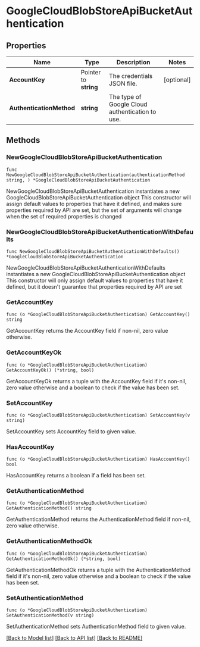 # GoogleCloudBlobStoreApiBucketAuthentication

## Properties

Name | Type | Description | Notes
------------ | ------------- | ------------- | -------------
**AccountKey** | Pointer to **string** | The credentials JSON file. | [optional] 
**AuthenticationMethod** | **string** | The type of Google Cloud authentication to use. | 

## Methods

### NewGoogleCloudBlobStoreApiBucketAuthentication

`func NewGoogleCloudBlobStoreApiBucketAuthentication(authenticationMethod string, ) *GoogleCloudBlobStoreApiBucketAuthentication`

NewGoogleCloudBlobStoreApiBucketAuthentication instantiates a new GoogleCloudBlobStoreApiBucketAuthentication object
This constructor will assign default values to properties that have it defined,
and makes sure properties required by API are set, but the set of arguments
will change when the set of required properties is changed

### NewGoogleCloudBlobStoreApiBucketAuthenticationWithDefaults

`func NewGoogleCloudBlobStoreApiBucketAuthenticationWithDefaults() *GoogleCloudBlobStoreApiBucketAuthentication`

NewGoogleCloudBlobStoreApiBucketAuthenticationWithDefaults instantiates a new GoogleCloudBlobStoreApiBucketAuthentication object
This constructor will only assign default values to properties that have it defined,
but it doesn't guarantee that properties required by API are set

### GetAccountKey

`func (o *GoogleCloudBlobStoreApiBucketAuthentication) GetAccountKey() string`

GetAccountKey returns the AccountKey field if non-nil, zero value otherwise.

### GetAccountKeyOk

`func (o *GoogleCloudBlobStoreApiBucketAuthentication) GetAccountKeyOk() (*string, bool)`

GetAccountKeyOk returns a tuple with the AccountKey field if it's non-nil, zero value otherwise
and a boolean to check if the value has been set.

### SetAccountKey

`func (o *GoogleCloudBlobStoreApiBucketAuthentication) SetAccountKey(v string)`

SetAccountKey sets AccountKey field to given value.

### HasAccountKey

`func (o *GoogleCloudBlobStoreApiBucketAuthentication) HasAccountKey() bool`

HasAccountKey returns a boolean if a field has been set.

### GetAuthenticationMethod

`func (o *GoogleCloudBlobStoreApiBucketAuthentication) GetAuthenticationMethod() string`

GetAuthenticationMethod returns the AuthenticationMethod field if non-nil, zero value otherwise.

### GetAuthenticationMethodOk

`func (o *GoogleCloudBlobStoreApiBucketAuthentication) GetAuthenticationMethodOk() (*string, bool)`

GetAuthenticationMethodOk returns a tuple with the AuthenticationMethod field if it's non-nil, zero value otherwise
and a boolean to check if the value has been set.

### SetAuthenticationMethod

`func (o *GoogleCloudBlobStoreApiBucketAuthentication) SetAuthenticationMethod(v string)`

SetAuthenticationMethod sets AuthenticationMethod field to given value.



[[Back to Model list]](../README.md#documentation-for-models) [[Back to API list]](../README.md#documentation-for-api-endpoints) [[Back to README]](../README.md)


